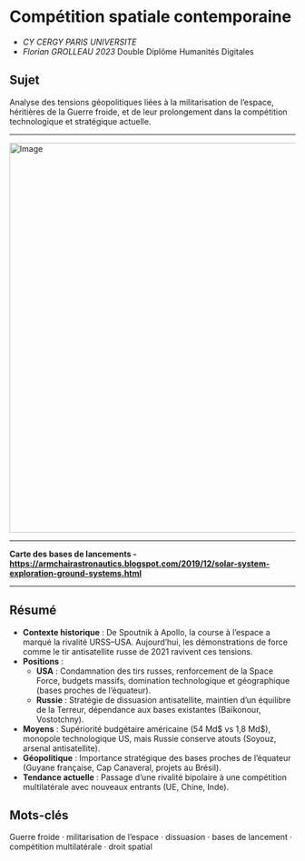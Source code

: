 # Compétition spatiale contemporaine
- *CY CERGY PARIS UNIVERSITE*
- *Florian GROLLEAU 2023* Double Diplôme Humanités Digitales

## Sujet
Analyse des tensions géopolitiques liées à la militarisation de l’espace, héritières de la Guerre froide, et de leur prolongement dans la compétition technologique et stratégique actuelle.

---

<img width="1331" height="686" alt="Image" src="https://github.com/user-attachments/assets/c5de7898-90b1-47df-a1a1-05adf9465414" />

---

**Carte des bases de lancements - https://armchairastronautics.blogspot.com/2019/12/solar-system-exploration-ground-systems.html**

---

## Résumé
- **Contexte historique** : De Spoutnik à Apollo, la course à l’espace a marqué la rivalité URSS–USA. Aujourd’hui, les démonstrations de force comme le tir antisatellite russe de 2021 ravivent ces tensions.
- **Positions** :
  - **USA** : Condamnation des tirs russes, renforcement de la Space Force, budgets massifs, domination technologique et géographique (bases proches de l’équateur).
  - **Russie** : Stratégie de dissuasion antisatellite, maintien d’un équilibre de la Terreur, dépendance aux bases existantes (Baïkonour, Vostotchny).
- **Moyens** : Supériorité budgétaire américaine (54 Md$ vs 1,8 Md$), monopole technologique US, mais Russie conserve atouts (Soyouz, arsenal antisatellite).
- **Géopolitique** : Importance stratégique des bases proches de l’équateur (Guyane française, Cap Canaveral, projets au Brésil).
- **Tendance actuelle** : Passage d’une rivalité bipolaire à une compétition multilatérale avec nouveaux entrants (UE, Chine, Inde).

## Mots-clés
Guerre froide · militarisation de l’espace · dissuasion · bases de lancement · compétition multilatérale · droit spatial
